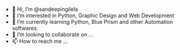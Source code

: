 - 👋 Hi, I’m @sandeepingilela
- 👀 I’m interested in Python, Graphic Design and Web Development
- 🌱 I’m currently learning Python, Blue Prism and other Automation softwares.
- 💞️ I’m looking to collaborate on ...
- 📫 How to reach me ...

<!---
sandeepingilela/sandeepingilela is a ✨ special ✨ repository because its `README.md` (this file) appears on your GitHub profile.
You can click the Preview link to take a look at your changes.
--->
